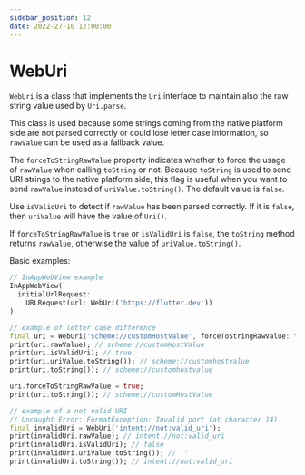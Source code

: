 ```yaml
---
sidebar_position: 12
date: 2022-27-10 12:00:00
---
```


# WebUri

`WebUri` is a class that implements the `Uri` interface to maintain also the raw string value used by `Uri.parse`.

This class is used because some strings coming from the native platform side
are not parsed correctly or could lose letter case information,
so `rawValue` can be used as a fallback value.

The `forceToStringRawValue` property indicates whether to force the
usage of `rawValue` when calling `toString` or not.
Because `toString` is used to send URI strings to the native platform side,
this flag is useful when you want to send `rawValue` instead of `uriValue.toString()`.
The default value is `false`.

Use `isValidUri` to detect if `rawValue` has been parsed correctly.
If it is `false`, then `uriValue` will have the value of `Uri()`.

If `forceToStringRawValue` is `true` or `isValidUri` is `false`,
the `toString` method returns `rawValue`,
otherwise the value of `uriValue.toString()`.

Basic examples:
```dart
// InAppWebView example
InAppWebView(
  initialUrlRequest:
    URLRequest(url: WebUri('https://flutter.dev'))
)

// example of letter case difference
final uri = WebUri('scheme://customHostValue', forceToStringRawValue: false);
print(uri.rawValue); // scheme://customHostValue
print(uri.isValidUri); // true
print(uri.uriValue.toString()); // scheme://customhostvalue
print(uri.toString()); // scheme://customhostvalue

uri.forceToStringRawValue = true;
print(uri.toString()); // scheme://customHostValue

// example of a not valid URI
// Uncaught Error: FormatException: Invalid port (at character 14)
final invalidUri = WebUri('intent://not:valid_uri');
print(invalidUri.rawValue); // intent://not:valid_uri
print(invalidUri.isValidUri); // false
print(invalidUri.uriValue.toString()); // ''
print(invalidUri.toString()); // intent://not:valid_uri
```
